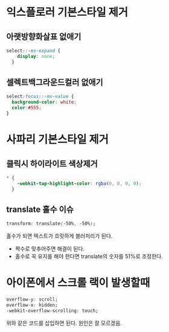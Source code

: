 # 익스플로러 기본스타일 제거

## 아랫방향화살표 없애기
```css
select::-ms-expand {
    display: none;
  }
```

## 셀렉트백그라운드컬러 없애기
```css
select:focus::-ms-value {
  background-color: white;
  color:#555;
}
```



# 사파리 기본스타일 제거

## 클릭시 하이라이트 색상제거
```css
* {
    -webkit-tap-highlight-color: rgba(0, 0, 0, 0);
  }
```



## translate 홀수 이슈

```css
transform: translate(-50%, -50%);
```

홀수가 되면 텍스트가 흐릿하게 블러처리가 된다. 

- 짝수로 맞추어주면 해결이 된다. 
- 홀수로 꼭 유지를 해야 한다면 translate의 숫자를 51%로 조정한다. 


# 아이폰에서 스크롤 랙이 발생할때
```css
overflow-y: scroll;
overflow-x: hidden; 
-webkit-overflow-scrolling: touch;
```
위와 같은 코드를 삽입하면 된다. 원인은 잘 모르겠음. 
